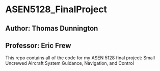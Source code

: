 # ASEN5128_FinalProject
## Author: Thomas Dunnington
## Professor: Eric Frew

This repo contains all of the code for my ASEN 5128 final project: Small Uncrewed Aircraft System Guidance, Navigation,
and Control
